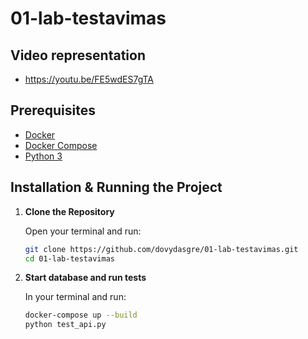 # 01-lab-testavimas

## Video representation
- https://youtu.be/FE5wdES7gTA

## Prerequisites

- [Docker](https://docs.docker.com/get-docker/)  
- [Docker Compose](https://docs.docker.com/compose/install/)  
- [Python 3](https://www.python.org/downloads/)

## Installation & Running the Project

1. **Clone the Repository**

   Open your terminal and run:

   ```bash
   git clone https://github.com/dovydasgre/01-lab-testavimas.git
   cd 01-lab-testavimas

2. **Start database and run tests**

   In your terminal and run:

   ```bash
   docker-compose up --build
   python test_api.py

